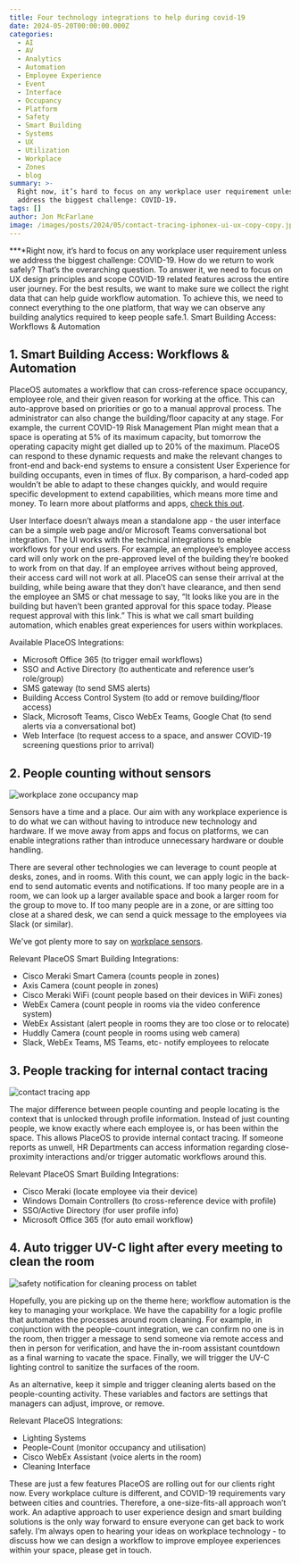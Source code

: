 ```yaml
---
title: Four technology integrations to help during covid-19
date: 2024-05-20T00:00:00.000Z
categories:
  - AI
  - AV
  - Analytics
  - Automation
  - Employee Experience
  - Event
  - Interface
  - Occupancy
  - Platform
  - Safety
  - Smart Building
  - Systems
  - UX
  - Utilization
  - Workplace
  - Zones
  - blog
summary: >-
  Right now, it’s hard to focus on any workplace user requirement unless we
  address the biggest challenge: COVID-19.
tags: []
author: Jon McFarlane
image: /images/posts/2024/05/contact-tracing-iphonex-ui-ux-copy-copy.jpg
---
```

**‍**Right now, it’s hard to focus on any workplace user requirement unless we address the biggest challenge: COVID-19. How do we return to work safely? That’s the overarching question. To answer it, we need to focus on UX design principles and scope COVID-19 related features across the entire user journey. For the best results, we want to make sure we collect the right data that can help guide workflow automation. To achieve this, we need to connect everything to the one platform, that way we can observe any building analytics required to keep people safe.1. Smart Building Access: Workflows & Automation

**1\. Smart Building Access: Workflows & Automation**
-----------------------------------------------------

PlaceOS automates a workflow that can cross-reference space occupancy, employee role, and their given reason for working at the office. This can auto-approve based on priorities or go to a manual approval process. The administrator can also change the building/floor capacity at any stage. For example, the current COVID-19 Risk Management Plan might mean that a space is operating at 5% of its maximum capacity, but tomorrow the operating capacity might get dialled up to 20% of the maximum. PlaceOS can respond to these dynamic requests and make the relevant changes to front-end and back-end systems to ensure a consistent User Experience for building occupants, even in times of flux. By comparison, a hard-coded app wouldn’t be able to adapt to these changes quickly, and would require specific development to extend capabilities, which means more time and money. To learn more about platforms and apps, [check this out](https://placeos.squarespace.com/blog/2019/8/21/less-is-more-platforms-vs-apps).

User Interface doesn’t always mean a standalone app - the user interface can be a simple web page and/or Microsoft Teams conversational bot integration. The UI works with the technical integrations to enable workflows for your end users. For example, an employee’s employee access card will only work on the pre-approved level of the building they’re booked to work from on that day. If an employee arrives without being approved, their access card will not work at all. PlaceOS can sense their arrival at the building, while being aware that they don’t have clearance, and then send the employee an SMS or chat message to say, “It looks like you are in the building but haven’t been granted approval for this space today. Please request approval with this link.” This is what we call smart building automation, which enables great experiences for users within workplaces.

Available PlaceOS Integrations:

*   Microsoft Office 365 (to trigger email workflows)
*   SSO and Active Directory (to authenticate and reference user’s role/group)
*   SMS gateway (to send SMS alerts)
*   Building Access Control System (to add or remove building/floor access)
*   Slack, Microsoft Teams, Cisco WebEx Teams, Google Chat (to send alerts via a conversational bot)
*   Web Interface (to request access to a space, and answer COVID-19 screening questions prior to arrival)

**2\. People counting without sensors**
---------------------------------------

![workplace zone occupancy map](/images/posts/2024/05/people-counting-space-utilization.jpg)

Sensors have a time and a place. Our aim with any workplace experience is to do what we can without having to introduce new technology and hardware. If we move away from apps and focus on platforms, we can enable integrations rather than introduce unnecessary hardware or double handling.

There are several other technologies we can leverage to count people at desks, zones, and in rooms. With this count, we can apply logic in the back-end to send automatic events and notifications. If too many people are in a room, we can look up a larger available space and book a larger room for the group to move to. If too many people are in a zone, or are sitting too close at a shared desk, we can send a quick message to the employees via Slack (or similar).

We've got plenty more to say on [workplace sensors](https://placeos.squarespace.com/blog2019/10/29/why-sensors-in-your-workplace-suck-but-if-you-cant-avoid-them-heres-what-to-look-out-for).

Relevant PlaceOS Smart Building Integrations:

*   Cisco Meraki Smart Camera (counts people in zones)
*   Axis Camera (count people in zones)
*   Cisco Meraki WiFi (count people based on their devices in WiFi zones)
*   WebEx Camera (count people in rooms via the video conference system)
*   WebEx Assistant (alert people in rooms they are too close or to relocate)
*   Huddly Camera (count people in rooms using web camera)
*   Slack, WebEx Teams, MS Teams, etc- notify employees to relocate

**3\. People tracking for internal contact tracing**
----------------------------------------------------

![contact tracing app](/images/posts/2024/05/contact-tracing-ui-ux-anonymous-users.jpg)

The major difference between people counting and people locating is the context that is unlocked through profile information. Instead of just counting people, we know exactly where each employee is, or has been within the space. This allows PlaceOS to provide internal contact tracing. If someone reports as unwell, HR Departments can access information regarding close-proximity interactions and/or trigger automatic workflows around this.

Relevant PlaceOS Smart Building Integrations:

*   Cisco Meraki (locate employee via their device)
*   Windows Domain Controllers (to cross-reference device with profile)
*   SSO/Active Directory (for user profile info)
*   Microsoft Office 365 (for auto email workflow)

**4\. Auto trigger UV-C light after every meeting to clean the room**
---------------------------------------------------------------------

![safety notification for cleaning process on tablet](/images/posts/2024/05/cleaning-confirmation-touch-10.jpg)

Hopefully, you are picking up on the theme here; workflow automation is the key to managing your workplace. We have the capability for a logic profile that automates the processes around room cleaning. For example, in conjunction with the people-count integration, we can confirm no one is in the room, then trigger a message to send someone via remote access and then in person for verification, and have the in-room assistant countdown as a final warning to vacate the space. Finally, we will trigger the UV-C lighting control to sanitize the surfaces of the room.

As an alternative, keep it simple and trigger cleaning alerts based on the people-counting activity. These variables and factors are settings that managers can adjust, improve, or remove.

Relevant PlaceOS Integrations:

*   Lighting Systems
*   People-Count (monitor occupancy and utilisation)
*   Cisco WebEx Assistant (voice alerts in the room)
*   Cleaning Interface

These are just a few features PlaceOS are rolling out for our clients right now. Every workplace culture is different, and COVID-19 requirements vary between cities and countries. Therefore, a one-size-fits-all approach won’t work. An adaptive approach to user experience design and smart building solutions is the only way forward to ensure everyone can get back to work safely. I’m always open to hearing your ideas on workplace technology - to discuss how we can design a workflow to improve employee experiences within your space, please get in touch.

‍
